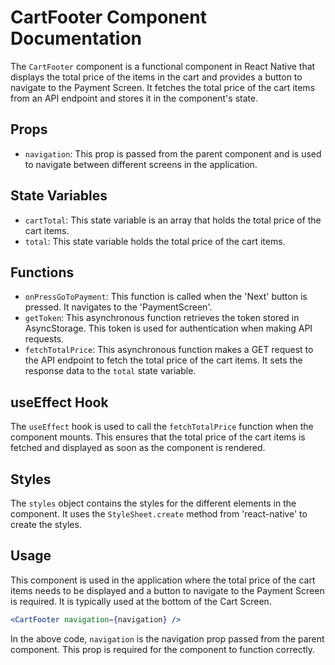 # CartFooter Component Documentation

The `CartFooter` component is a functional component in React Native that displays the total price of the items in the cart and provides a button to navigate to the Payment Screen. It fetches the total price of the cart items from an API endpoint and stores it in the component's state.

## Props

- `navigation`: This prop is passed from the parent component and is used to navigate between different screens in the application.

## State Variables

- `cartTotal`: This state variable is an array that holds the total price of the cart items.
- `total`: This state variable holds the total price of the cart items.

## Functions

- `onPressGoToPayment`: This function is called when the 'Next' button is pressed. It navigates to the 'PaymentScreen'.
- `getToken`: This asynchronous function retrieves the token stored in AsyncStorage. This token is used for authentication when making API requests.
- `fetchTotalPrice`: This asynchronous function makes a GET request to the API endpoint to fetch the total price of the cart items. It sets the response data to the `total` state variable.

## useEffect Hook

The `useEffect` hook is used to call the `fetchTotalPrice` function when the component mounts. This ensures that the total price of the cart items is fetched and displayed as soon as the component is rendered.

## Styles

The `styles` object contains the styles for the different elements in the component. It uses the `StyleSheet.create` method from 'react-native' to create the styles.

## Usage

This component is used in the application where the total price of the cart items needs to be displayed and a button to navigate to the Payment Screen is required. It is typically used at the bottom of the Cart Screen.

```jsx
<CartFooter navigation={navigation} />
```

In the above code, `navigation` is the navigation prop passed from the parent component. This prop is required for the component to function correctly.